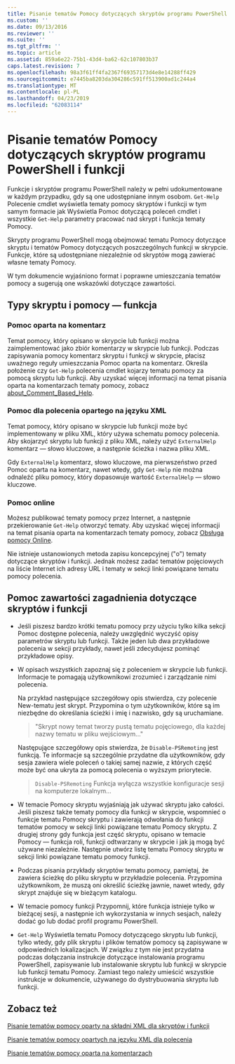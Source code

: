 ```yaml
---
title: Pisanie tematów Pomocy dotyczących skryptów programu PowerShell i funkcji | Dokumentacja firmy Microsoft
ms.custom: ''
ms.date: 09/13/2016
ms.reviewer: ''
ms.suite: ''
ms.tgt_pltfrm: ''
ms.topic: article
ms.assetid: 859a6e22-75b1-43d4-ba62-62c107803b37
caps.latest.revision: 7
ms.openlocfilehash: 98a3f61ff4fa2367f69357173d4e8e14288ff429
ms.sourcegitcommit: e7445ba8203da304286c591ff513900ad1c244a4
ms.translationtype: MT
ms.contentlocale: pl-PL
ms.lasthandoff: 04/23/2019
ms.locfileid: "62083114"
---
```

# <a name="writing-help-for-powershell-scripts-and-functions"></a>Pisanie tematów Pomocy dotyczących skryptów programu PowerShell i funkcji

Funkcje i skryptów programu PowerShell należy w pełni udokumentowane w każdym przypadku, gdy są one udostępniane innym osobom.
`Get-Help` Polecenie cmdlet wyświetla tematy pomocy skryptów i funkcji w tym samym formacie jak Wyświetla Pomoc dotyczącą poleceń cmdlet i wszystkie `Get-Help` parametry pracować nad skrypt i funkcja tematy Pomocy.

Skrypty programu PowerShell mogą obejmować tematu Pomocy dotyczące skryptu i tematów Pomocy dotyczących poszczególnych funkcji w skrypcie.
Funkcje, które są udostępniane niezależnie od skryptów mogą zawierać własne tematy Pomocy.

W tym dokumencie wyjaśniono format i poprawne umieszczania tematów pomocy a sugerują one wskazówki dotyczące zawartości.

## <a name="types-of-script-and-function-help"></a>Typy skryptu i pomocy — funkcja

### <a name="comment-based-help"></a>Pomoc oparta na komentarz
Temat pomocy, który opisano w skrypcie lub funkcji można zaimplementować jako zbiór komentarzy w skrypcie lub funkcji.
Podczas zapisywania pomocy komentarz skryptu i funkcji w skrypcie, płacisz uważnego reguły umieszczania Pomoc oparta na komentarz.
Określa położenie czy `Get-Help` polecenia cmdlet kojarzy tematu pomocy za pomocą skryptu lub funkcji.
Aby uzyskać więcej informacji na temat pisania oparta na komentarzach tematy pomocy, zobacz [about_Comment_Based_Help](/powershell/module/microsoft.powershell.core/about/about_comment_based_help).

### <a name="xml-based-command-help"></a>Pomoc dla polecenia opartego na języku XML
Temat pomocy, który opisano w skrypcie lub funkcji może być implementowany w pliku XML, który używa schematu pomocy polecenia.
Aby skojarzyć skryptu lub funkcji z pliku XML, należy użyć `ExternalHelp` komentarz — słowo kluczowe, a następnie ścieżka i nazwa pliku XML.

Gdy `ExternalHelp` komentarz, słowo kluczowe, ma pierwszeństwo przed Pomoc oparta na komentarz, nawet wtedy, gdy `Get-Help` nie można odnaleźć pliku pomocy, który dopasowuje wartość `ExternalHelp` — słowo kluczowe.

### <a name="online-help"></a>Pomoc online
Możesz publikować tematy pomocy przez Internet, a następnie przekierowanie `Get-Help` otworzyć tematy.
Aby uzyskać więcej informacji na temat pisania oparta na komentarzach tematy pomocy, zobacz [Obsługa pomocy Online](../module/supporting-online-help.md).

Nie istnieje ustanowionych metoda zapisu koncepcyjnej ("o") tematy dotyczące skryptów i funkcji.
Jednak możesz zadać tematów pojęciowych na liście Internet ich adresy URL i tematy w sekcji linki powiązane tematu pomocy polecenia.

## <a name="content-considerations-for-script-and-function-help"></a>Pomoc zawartości zagadnienia dotyczące skryptów i funkcji

- Jeśli piszesz bardzo krótki tematu pomocy przy użyciu tylko kilka sekcji Pomoc dostępne polecenia, należy uwzględnić wyczyść opisy parametrów skryptu lub funkcji. Także jeden lub dwa przykładowe polecenia w sekcji przykłady, nawet jeśli zdecydujesz pominąć przykładowe opisy.

- W opisach wszystkich zapoznaj się z poleceniem w skrypcie lub funkcji. Informacje te pomagają użytkownikowi zrozumieć i zarządzanie nimi polecenia.

  Na przykład następujące szczegółowy opis stwierdza, czy polecenie New-tematu jest skrypt. Przypomina o tym użytkowników, które są im niezbędne do określania ścieżki i imię i nazwisko, gdy są uruchamiane.

  > "Skrypt nowy temat tworzy pustą tematu pojęciowego, dla każdej nazwy tematu w pliku wejściowym..."

  Następujące szczegółowy opis stwierdza, że `Disable-PSRemoting` jest funkcją. Te informacje są szczególnie przydatne dla użytkowników, gdy sesja zawiera wiele poleceń o takiej samej nazwie, z których część może być ona ukryta za pomocą polecenia o wyższym priorytecie.

  > `Disable-PSRemoting` Funkcja wyłącza wszystkie konfiguracje sesji na komputerze lokalnym...

- W temacie Pomocy skryptu wyjaśniają jak używać skryptu jako całości. Jeśli piszesz także tematy pomocy dla funkcji w skrypcie, wspomnieć o funkcje tematu Pomocy skryptu i zawierają odwołania do funkcji tematów pomocy w sekcji linki powiązane tematu Pomocy skryptu. Z drugiej strony gdy funkcja jest część skryptu, opisano w temacie Pomocy — funkcja roli, funkcji odtwarzany w skrypcie i jak ją mogą być używane niezależnie. Następnie utwórz listę tematu Pomocy skryptu w sekcji linki powiązane tematu pomocy funkcji.

- Podczas pisania przykłady skryptów tematu pomocy, pamiętaj, że zawiera ścieżkę do pliku skryptu w przykładzie polecenia. Przypomina użytkownikom, że muszą oni określić ścieżkę jawnie, nawet wtedy, gdy skrypt znajduje się w bieżącym katalogu.

- W temacie pomocy funkcji Przypomnij, które funkcja istnieje tylko w bieżącej sesji, a następnie ich wykorzystania w innych sesjach, należy dodać go lub dodać profil programu PowerShell.

- `Get-Help` Wyświetla tematu Pomocy dotyczącego skryptu lub funkcji, tylko wtedy, gdy plik skryptu i plików tematów pomocy są zapisywane w odpowiednich lokalizacjach. W związku z tym nie jest przydatna podczas dołączania instrukcje dotyczące instalowania programu PowerShell, zapisywanie lub instalowanie skryptu lub funkcji w skrypcie lub funkcji tematu Pomocy. Zamiast tego należy umieścić wszystkie instrukcje w dokumencie, używanego do dystrybuowania skryptu lub funkcji.

## <a name="see-also"></a>Zobacz też

 [Pisanie tematów pomocy oparty na składni XML dla skryptów i funkcji](./writing-xml-based-help-topics-for-scripts-and-functions.md)

 [Pisanie tematów pomocy opartych na języku XML dla polecenia](./writing-xml-based-help-topics-for-commands.md)

 [Pisanie tematów pomocy oparta na komentarzach](./writing-comment-based-help-topics.md)

